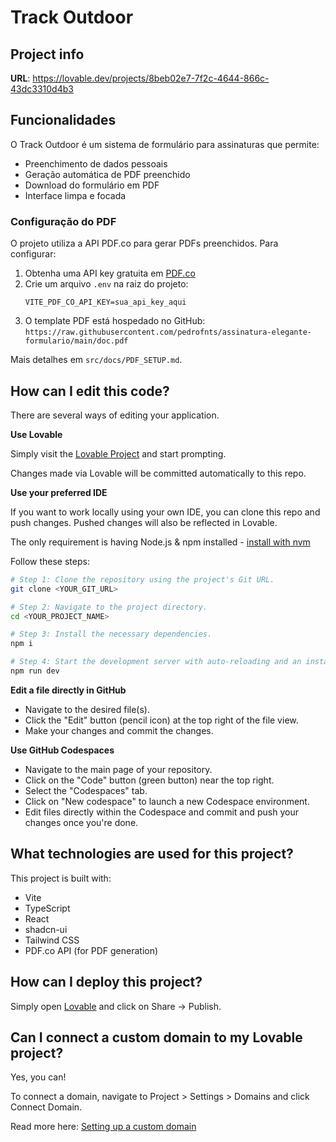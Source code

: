 # Track Outdoor

## Project info

**URL**: https://lovable.dev/projects/8beb02e7-7f2c-4644-866c-43dc3310d4b3

## Funcionalidades

O Track Outdoor é um sistema de formulário para assinaturas que permite:

- Preenchimento de dados pessoais
- Geração automática de PDF preenchido
- Download do formulário em PDF
- Interface limpa e focada

### Configuração do PDF

O projeto utiliza a API PDF.co para gerar PDFs preenchidos. Para configurar:

1. Obtenha uma API key gratuita em [PDF.co](https://pdf.co)
2. Crie um arquivo `.env` na raiz do projeto:
   ```env
   VITE_PDF_CO_API_KEY=sua_api_key_aqui
   ```
3. O template PDF está hospedado no GitHub: `https://raw.githubusercontent.com/pedrofnts/assinatura-elegante-formulario/main/doc.pdf`

Mais detalhes em `src/docs/PDF_SETUP.md`.

## How can I edit this code?

There are several ways of editing your application.

**Use Lovable**

Simply visit the [Lovable Project](https://lovable.dev/projects/8beb02e7-7f2c-4644-866c-43dc3310d4b3) and start prompting.

Changes made via Lovable will be committed automatically to this repo.

**Use your preferred IDE**

If you want to work locally using your own IDE, you can clone this repo and push changes. Pushed changes will also be reflected in Lovable.

The only requirement is having Node.js & npm installed - [install with nvm](https://github.com/nvm-sh/nvm#installing-and-updating)

Follow these steps:

```sh
# Step 1: Clone the repository using the project's Git URL.
git clone <YOUR_GIT_URL>

# Step 2: Navigate to the project directory.
cd <YOUR_PROJECT_NAME>

# Step 3: Install the necessary dependencies.
npm i

# Step 4: Start the development server with auto-reloading and an instant preview.
npm run dev
```

**Edit a file directly in GitHub**

- Navigate to the desired file(s).
- Click the "Edit" button (pencil icon) at the top right of the file view.
- Make your changes and commit the changes.

**Use GitHub Codespaces**

- Navigate to the main page of your repository.
- Click on the "Code" button (green button) near the top right.
- Select the "Codespaces" tab.
- Click on "New codespace" to launch a new Codespace environment.
- Edit files directly within the Codespace and commit and push your changes once you're done.

## What technologies are used for this project?

This project is built with:

- Vite
- TypeScript
- React
- shadcn-ui
- Tailwind CSS
- PDF.co API (for PDF generation)

## How can I deploy this project?

Simply open [Lovable](https://lovable.dev/projects/8beb02e7-7f2c-4644-866c-43dc3310d4b3) and click on Share -> Publish.

## Can I connect a custom domain to my Lovable project?

Yes, you can!

To connect a domain, navigate to Project > Settings > Domains and click Connect Domain.

Read more here: [Setting up a custom domain](https://docs.lovable.dev/tips-tricks/custom-domain#step-by-step-guide)
